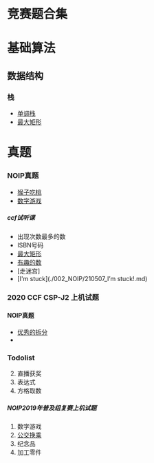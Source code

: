 # 竞赛题合集

# 基础算法

## 数据结构

### 栈

- [单调栈](./002_NOIP/210503_dandiaozhan.md)
- [最大矩形](./002_NOIP/210503_最大矩形.md)




# 真题

### NOIP真题
- [猴子吃桃](./002_NOIP/002_%E7%8C%B4%E5%AD%90%E5%90%83%E6%A1%83.md)
- [数字游戏](./002_NOIP/003_%E6%95%B0%E5%AD%97%E6%B8%B8%E6%88%8F.md)



##### ccf试听课
- 出现次数最多的数
- ISBN号码
- [最大矩形](./002_NOIP/210503_最大矩形.md)
- [有趣的数](./002_NOIP/210507_有趣的数.md)
- [走迷宫]
- [I'm stuck](./002_NOIP/210507_I’m stuck!.md)


### 2020 CCF CSP-J2 上机试题

#### NOIP真题
- [优秀的拆分](./002_NOIP/001_优秀的拆分.md)
- 



### Todolist
2. 直播获奖
3. 表达式
4. 方格取数

##### NOIP2019年普及组复赛上机试题
1. 数字游戏
2. [公交换乘](/002_NOIP/004_公交换乘.md)
3. 纪念品
4. 加工零件